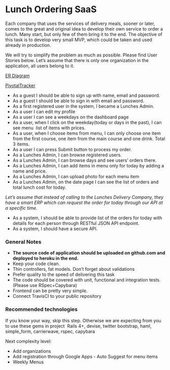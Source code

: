 # Lunch Ordering SaaS
Each company that uses the services of delivery meals, sooner or later, comes to the great and original idea to develop their own service to order a lunch. Many start, but only few of them bring it to the end. The objective of this task is to develop very small MVP, which could be taken and used already in production.

We will try to simplify the problem as much as possible. Please find User Stories below. Let’s assume that there is only one organization in the application, all users belong to it.

[ER Diagram](https://viewer.diagrams.net/?highlight=0000ff&edit=_blank&layers=1&nav=1&title=lunch-ordering.drawio#R7Z3vd5o8FMf%2FGl92h4AovJx27c5z2mf9se3Znjc7USJmQ8KJaa376xckKBhQqkShy9bTIyGEED73S7j3xnas4ezlmsJoeks8FHRMw3vpWJcd0%2Bz3Df47LlgmBZYrCnyKvaQIbAoe8W8kCtNqT9hD81xFRkjAcJQvHJMwRGOWK4OUkkW%2B2oQE%2BbNG0EdSweMYBnLpf9hjU1EKDGOz4yPC%2FlSc2rHFjhEc%2F%2FIpeQrF%2BTqmNVn9S3bPYNqWqD%2BfQo8sMkXWh441pISw5NPsZYiCeGjTYUuOuyrZu%2B43RSGrckCweL7%2FeeVffLz7%2BX8EgvDyoxteANtK2nmGwZMYkStCPNFltkyHab7AswCGfGswISF7FHsMvj2e4sC7gUvyFPdjzvi4pFuDKaH4N68PA74L8AK%2BmzJBgdmNW8NBMCQBoavzWMiI%2F%2BeOfIxbFOeiaM6PvUsvGmwV3cKXXMUbOGdpL0kQwGiOR6t%2BxwfOIPVxOCCMkZmolF7lVb5T4r5aAxhgP%2BRlY34uRNOxSK4GxFcj3xRxn54RZeglUyRu0jUiM8ToklcRe82emxwiDMrp9ZLtRQZPR0A1zZAJnK4wC2ES%2FrrtDRb8gyDjVZR0JUpwASNTGMUf%2BeUzDIMHbq4w9OO9A0YiMcQBmqS3hIq%2Bx59H6W0AmWFO6g7iscPcYt%2BL4hn2vFWrWXZCsoJzHsExDv2b5CyxFa%2FLHsTp4vtEeJuTYGWOU94aCuPuEAYZHK25jggO2Woo7QH%2F4SM%2BNN7ZHZtf6pBvg802%2F4mrUzYk4ZxRiFc3H3H4FigGcOBREn3muKH0crM2BLY4Mgs52mO%2B%2B%2FESOJndajRZhjKYbAmmEfbjMTsWqFHWlgvgqMpVHqJuXQjtoyS%2BzBIe8ppbFY5uCRzrp6noau6JlIMmQ4l7Wkh6EiQMM95bJaJj7Idj1VjbFaeEqIK5RF1yY1eUG7OnjKS%2BRBIfMX53zi03CVFvRWt6JWTUpjXqCOnJWjOGDPmELn%2BomuZoxVGlOKm6nE9xerLiNGOC86YUp9dixbEdiZCI4rGe3bRMa4BR8d1cIUquhBK%2FEVBrTa2zG6eEjEZpzdcvAE%2F%2Bub9nk4uJ%2BePKx%2Ffu9wv5WTSmiM9uvB81MKLlplRuClCpqkDlcmOZp5ObQprk55bHWWJ4dvyj6%2B%2FRm8oqkkem3LwbNLPpGRIhT5Gn9aad05v0uXfGdykg8aQVR8Xb1Gu1qUGa4zgSCqu4LPLE0PJxnBKfhDC4ISsQ4mH7iRhbinGDT4zwoimb5eKU7%2BP4Mi%2F48DCDofcpUYx4RxwfFG2j0NtU%2B40o%2BUxuYbhM9oh6QLorfO8LZt%2FEvvjz97ic60OydfmSqXa5TDc8H6VtoGBEFh82Bfx0fDC%2FrXvFNzJNxpubNldbaaMyIeK%2Bz8kTHaNdA2%2BJSA5LtWrvy3p8BTuVh6IAMvyMcj0pQkYcekdWfpVN8FSQJxTMTV%2BP0iaSroqjstHyrYZAPx%2BFBYa71ZlkeKSWOAxwmakmzLq8x93iHm8sImlxYx%2Fr0Tp8Gmf1JYvZydbR5nQQ7QcCvWW6OZvMWi%2FYtt6NkW9Md2MhW%2BjuNZnCgTcLLKawIjDrsI%2FXwth18jA6XeMEMMry3WAYwVEwHv8cOQzGQlU2jco0ds9BY9%2FcohFsZTht1wf5%2Bn3HUk8vkCeon6iHqDw71RlUncoZVHu8J7szqOwtDqpnUKXvO7X7TYApUaITqNQnUO3BaIdBNyJ%2Fqrh%2FcsZmM6KL7UqfqtMJVzZZO0H21I7Hdd4JN0dUJzOc0%2BN%2FiNicMnuquH9yrqZOnjqn0pRMxM8VXQQ6keEt6Mwpc6aK%2B6ezGBolM06zZCbtuM5iaL%2FWnDRnqpgmHVNsmN40LWnKlN01OouhrXpz9qQpU%2FbYaL05r94c5rBRRojlSiCcJgSWxrmqhMAaElfdtdZRQT5BPg2g72z57EryCY7NAnC69YauSvI3ZD%2FhUCx8koVJRfiqtyVabyV8ddQXAFh5FFxQNXpl1RC92p3oo8NXDVv%2Fb5Ut8S6PX1WkKW1ZAUzycksdwHr9fKgCHHYJHPWt%2F3ffcbnq99z0tzJm5GUs%2BusAzp5R%2Fnr16Z3Q0VzSZzlioSNa9UtPv4SMFqSTd%2BVYhHY2t1VwnPMv0JVjF9r7o0By1mbbQsmx5YiE9je3VXJAmux5Rs2R4xdacxRojl0etmiQ5hS7wGXfX%2FzFnzp3%2Fby565LDuVvxjWnbMV0fKLLvj8SQKMsm1R7A4xLYzZJQSFMS2E3t%2F2tcPNQ%2B6OGkDhHZ3TfhDyedwN645Is9YnP2BHZTdvc1Q2xaNA%2BuVWka9oU1piHPg7%2FMTzUF1vHvClNgYLhVowZdUxkmOgLeyAj4xn7bEwE3DT0DPol%2FZmO16iLg5jvLMVzbTH%2BrYqZghQyaQRxoDVKnQbwV8gttXZs6YaoaHFf2VxfMgnU2zQiOvzVhAsqDVeogMWQlYstIp%2BKcM0x1gNpUnlQre%2FUCTVWbFr2bVyCjFXHxZ%2Ffm%2BtL%2BdxEtvt5%2FnVw%2FWJO77xfyupkIzucLQrUbsGViA6omsStjSXbzaK05Qmt22mujlaYEaTniEMIasiW0zhzz6Hq9zqQewP2uQmUk6QTjU8xq1CcY10BI8WJPiQ%2FozXCopUad1BzyxziE%2BpRLTdVvlVQGkjylGRESIHg8Sn%2BP0tQZ2yz54y0n0JmS92s5ZqUXMrT2DaoB%2Fho5bKWzihXMbYDyqJVCRuT3KL2Soa2aY57Sa1PCk%2F6LY6fRnCYu2OSblBCW%2FdYTCqPpLfFQXOMP)

[PivotalTracker](https://www.pivotaltracker.com/n/projects/2463419)

- As a guest I should be able to sign up with name, email and password.
- As a guest I should be able to sign in with email and password.
- As a first registered user in the system, I became a Lunches Admin.
- As a user I can edit my profile
- As a user I can see a weekdays on the dashboard page
- As a user, when I click on the weekday(today or days in the past), I can see menu ­ list of items with prices.
- As a user, when I choose items from menu, I can only choose one item from the first course, one item from the main course and one drink. Total 3 items.
- As a user I can press Submit button to process my order.
- As a Lunches Admin, I can browse registered users.
- As a Lunches Admin, I can browse days and see users’ orders there.
- As a Lunches Admin, I can add items in menu only for today by adding a name and price.
- As a Lunches Admin, I can upload photo for each menu item
- As a Lunches Admin, on the date page I can see the list of orders and total lunch cost for today.

*Let’s assume that instead of calling to the Lunches Delivery Company, they have a smart ERP which can request the order for today through our API at a specific time.*
- As a system, I should be able to provide list of the orders for today with details for each person through RESTful JSON API endpoint.
- As a system, I should have a secure API.

### General Notes
- **The source code of application should be uploaded on github.com and deployed to heroku in the end.**
- Keep your code clean.
- Thin controllers, fat models. Don’t forget about validations
- Prefer quality to the speed of delivering this task
- The code should be covered with unit, functional and integration tests. (Please use RSpec+Capybara)
- Front­end can be pretty very simple.
- Connect Travis­CI to your public repository

### Recommended technologies
If you know your way, skip this step. Otherwise we are expecting from you to use these gems in project ­ Rails 4+, devise, twitter bootstrap, haml, simple_form, carrierwave, rspec, capybara

Next complexity level:
- Add organizations
- Add registration through Google Apps - Auto Suggest for menu items
- Weekly Menus
